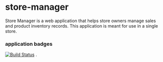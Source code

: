 # store-manager
Store Manager is a web application that helps store owners manage sales and product inventory records. This application is meant for use in a single store.
### application badges
[![Build Status](https://travis-ci.org/emarcent/store-manager.svg?branch=master)](https://travis-ci.org/emarcent/store-manager)
.